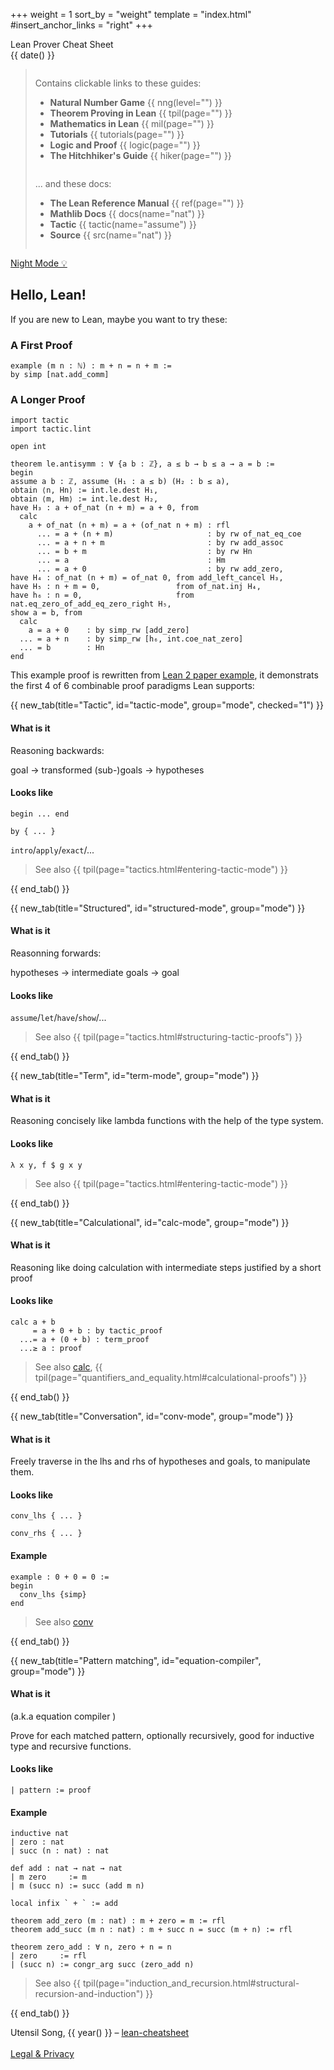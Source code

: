 +++
weight = 1
sort_by = "weight"
template = "index.html"
#insert_anchor_links = "right"
+++

<div class="title">Lean Prover Cheat Sheet</div>
<div class="subtitle"><span id="subtitle"">{{ date() }}</span></div>

<blockquote>

<div class="toc">

<div class="column">

Contains clickable links to these guides:

- **Natural Number Game** {{ nng(level="") }}
- **Theorem Proving in Lean** {{ tpil(page="") }}
- **Mathematics in Lean** {{ mil(page="") }}
- **Tutorials** {{ tutorials(page="") }}
- **Logic and Proof** {{ logic(page="") }}
- **The Hitchhiker's Guide** {{ hiker(page="") }}

</div>

<div class="column">

... and these docs:

- **The Lean Reference Manual** {{ ref(page="") }}
- **Mathlib Docs** {{ docs(name="nat") }}
- **Tactic** {{ tactic(name="assume") }}
- **Source** {{ src(name="nat") }}

<!-- Uses these symbols:

- largely **deprecated** {{ deprecated() }}
- is **work in progress** {{ experimental() }}
- **bad** {{ bad() }} -->

</div>

</div>

</blockquote>

<div class="controls">
    <a href="javascript:toggle_night_mode()">Night Mode &#x1f4a1;</a>
</div>

<div class="noprint">

<div class="toc">

<div class="column">

<!-- **TODO**

- TODO -->

</div>

<div class="column">

<!-- **TODO**

- TODO -->

</div>

</div>
</div>

## Hello, Lean!

If you are new to Lean, maybe you want to try these:

### A First Proof

```
example (m n : ℕ) : m + n = n + m :=
by simp [nat.add_comm]
```
### A Longer Proof

```
import tactic
import tactic.lint

open int

theorem le.antisymm : ∀ {a b : ℤ}, a ≤ b → b ≤ a → a = b :=
begin
assume a b : ℤ, assume (H₁ : a ≤ b) (H₂ : b ≤ a),
obtain ⟨n, Hn⟩ := int.le.dest H₁,
obtain ⟨m, Hm⟩ := int.le.dest H₂,
have H₃ : a + of_nat (n + m) = a + 0, from
  calc
    a + of_nat (n + m) = a + (of_nat n + m) : rfl
      ... = a + (n + m)                     : by rw of_nat_eq_coe
      ... = a + n + m                       : by rw add_assoc
      ... = b + m                           : by rw Hn
      ... = a                               : Hm
      ... = a + 0                           : by rw add_zero,
have H₄ : of_nat (n + m) = of_nat 0, from add_left_cancel H₃,
have H₅ : n + m = 0,                 from of_nat.inj H₄,
have h₆ : n = 0,                     from nat.eq_zero_of_add_eq_zero_right H₅,
show a = b, from
  calc
    a = a + 0    : by simp_rw [add_zero]
  ... = a + n    : by simp_rw [h₆, int.coe_nat_zero]
  ... = b        : Hn
end
```

This example proof is rewritten from [Lean 2 paper example](https://github.com/leanprover/lean2/blob/master/library/data/int/order.lean#L112), it demonstrats the first 4 of 6 combinable proof paradigms Lean supports:

<div class="tabs">

{{ new_tab(title="Tactic", id="tactic-mode", group="mode", checked="1") }}

#### What is it 

Reasoning backwards:

goal → transformed (sub-)goals → hypotheses

#### Looks like

`begin ... end`

`by { ... }`

`intro`/`apply`/`exact`/...

> See also {{ tpil(page="tactics.html#entering-tactic-mode") }}

{{ end_tab() }}

{{ new_tab(title="Structured", id="structured-mode", group="mode") }}

#### What is it 

Reasonning forwards:

hypotheses → intermediate goals → goal

#### Looks like

`assume`/`let`/`have`/`show`/...

> See also {{ tpil(page="tactics.html#structuring-tactic-proofs") }}

{{ end_tab() }}

{{ new_tab(title="Term", id="term-mode", group="mode") }}

#### What is it 

Reasoning concisely like lambda functions with the help of the type system.

#### Looks like

`λ x y, f $ g x y`

> See also {{ tpil(page="tactics.html#entering-tactic-mode") }}

{{ end_tab() }}

{{ new_tab(title="Calculational", id="calc-mode", group="mode") }}

#### What is it

Reasoning like doing calculation with intermediate steps justified by a short proof

#### Looks like

```
calc a + b
     = a + 0 + b : by tactic_proof
  ...= a + (0 + b) : term_proof
  ...≥ a : proof
```

> See also [calc](https://leanprover-community.github.io/extras/calc.html), {{ tpil(page="quantifiers_and_equality.html#calculational-proofs") }}

{{ end_tab() }}

{{ new_tab(title="Conversation", id="conv-mode", group="mode") }}

#### What is it

Freely traverse in the lhs and rhs of hypotheses and goals, to manipulate them.

#### Looks like

`conv_lhs { ... }`

`conv_rhs { ... }`

#### Example

```
example : 0 + 0 = 0 :=
begin
  conv_lhs {simp}
end
```

> See also [conv](https://leanprover-community.github.io/extras/conv.html)

{{ end_tab() }}

{{ new_tab(title="Pattern matching", id="equation-compiler", group="mode") }}

#### What is it

(a.k.a equation compiler )

Prove for each matched pattern, optionally recursively, good for inductive type and recursive functions.

#### Looks like

`| pattern := proof`

#### Example

```
inductive nat
| zero : nat
| succ (n : nat) : nat

def add : nat → nat → nat
| m zero     := m
| m (succ n) := succ (add m n)

local infix ` + ` := add

theorem add_zero (m : nat) : m + zero = m := rfl
theorem add_succ (m n : nat) : m + succ n = succ (m + n) := rfl

theorem zero_add : ∀ n, zero + n = n
| zero     := rfl
| (succ n) := congr_arg succ (zero_add n)
```

> See also {{ tpil(page="induction_and_recursion.html#structural-recursion-and-induction") }}

{{ end_tab() }}

</div>

<footer>

Utensil Song, {{ year() }} – [lean-cheatsheet](https://utensil.github.io/lean-cheatsheet/) <br/><br/> [Legal & Privacy](legal)

</footer>

